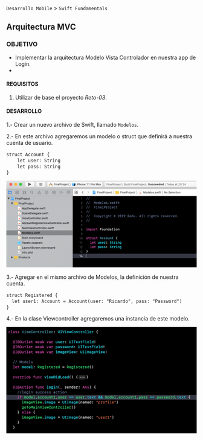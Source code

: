 
`Desarrollo Mobile` > `Swift Fundamentals`

## Arquitectura MVC

### OBJETIVO

- Implementar la arquitectura Modelo Vista Controlador en nuestra app de Login.
- 
#### REQUISITOS

1. Utilizar de base el proyecto *Reto-03*.

#### DESARROLLO

1.- Crear un nuevo archivo de Swift, llamado `Modelos`.

2.- En este archivo agregaremos un modelo o struct que definirá a nuestra cuenta de usuario.

```
struct Account {
	let user: String
	let pass: String
}
```

![](1.png)

3.- Agregar en el mismo archivo de Modelos, la definición de nuestra cuenta.

```
struct Registered {
  let user1: Account = Account(user: "Ricardo", pass: "Password")
}
```

4.- En la clase Viewcontroller agregaremos una instancia de este modelo.

![](2.png)